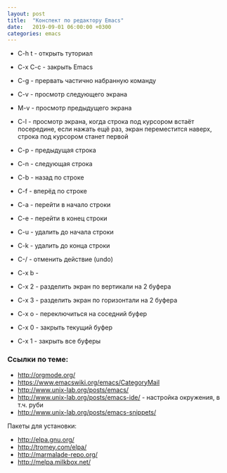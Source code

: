 ```yaml
---
layout: post
title:  "Конспект по редактору Emacs"
date:   2019-09-01 06:00:00 +0300
categories: emacs
---
```


- C-h t - открыть туториал
- C-x C-c - закрыть Emacs
- C-g - прервать частично набранную команду
- C-v - просмотр следующего экрана
- M-v - просмотр предыдущего экрана
- C-l - просмотр экрана, когда строка под курсором встаёт посередине, если нажать
ещё раз, экран переместится наверх, строка под курсором станет первой
- C-p - предыдущая строка
- C-n - следующая строка
- C-b - назад по строке
- C-f - вперёд по строке
- C-a - перейти в начало строки
- C-e - перейти в конец строки

- C-u - удалить до начала строки
- C-k - удалить до конца строки
- C-/ - отменить действие (undo)

- C-x b -
- C-x 2 - разделить экран по вертикали на 2 буфера
- C-x 3 - разделить экран по горизонтали на 2 буфера
- C-x o - переключиться на соседний буфер
- C-x 0 - закрыть текущий буфер
- C-x 1 - закрыть все буферы


### Ссылки по теме:

- http://orgmode.org/
- https://www.emacswiki.org/emacs/CategoryMail
- http://www.unix-lab.org/posts/emacs/
- http://www.unix-lab.org/posts/emacs-ide/ - настройка окружения, в т.ч. руби
- http://www.unix-lab.org/posts/emacs-snippets/

Пакеты для установки:

- http://elpa.gnu.org/
- http://tromey.com/elpa/
- http://marmalade-repo.org/
- http://melpa.milkbox.net/
